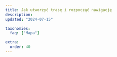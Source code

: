 ```yaml
---
title: Jak utworzyć trasę i rozpocząć nawigację
description: 
updated: "2024-07-15"

taxonomies:
  faq: ["Mapa"]

extra:
  order: 40
---
```

